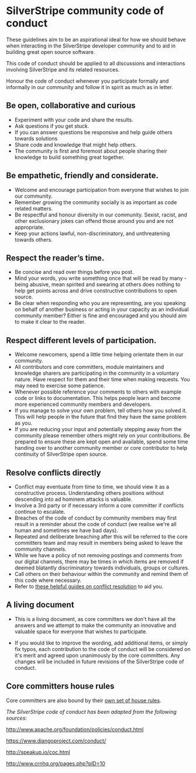 # SilverStripe community code of conduct

These guidelines aim to be an aspirational ideal for how we should behave when interacting in the SilverStripe developer community and to aid in building great open source software.

This code of conduct should be applied to all discussions and interactions involving SilverStripe and its related resources.

Honour the code of conduct whenever you participate formally and informally in our community and follow it in spirit as much as in letter.

## **Be open, collaborative and curious**

 * Experiment with your code and share the results.
 * Ask questions if you get stuck.
 * If you can answer questions be responsive and help guide others towards solutions
 * Share code and knowledge that might help others.
 * The community is first and foremost about people sharing their knowledge to build something great together.

## Be empathetic, friendly and considerate.
 * Welcome and encourage participation from everyone that wishes to join our community.
 * Remember growing the community socially is as important as code related matters.
 * Be respectful and honour diversity in our community. Sexist, racist, and other exclusionary jokes can offend those around you and are not appropriate.
 * Keep your actions lawful, non-discriminatory, and unthreatening towards others.

## Respect the reader’s time.
 * Be concise and read over things before you post.
 * Mind your words, you write something once that will be read by many - being abusive, mean spirited and swearing at others does nothing to help get points across and drive constructive contributions to open source.
 * Be clear when responding who you are representing, are you speaking on behalf of another business or acting in your capacity as an individual community member? Either is fine and encouraged and you should aim to make it clear to the reader.

## Respect different levels of participation.
 * Welcome newcomers, spend a little time helping orientate them in our community.
 * All contributors and core committers, module maintainers and knowledge sharers are participating in the community in a voluntary nature. Have respect for them and their time when making requests. You may need to exercise some patience.
 * Whenever possible reference your comments to others with example code or links to documentation. This helps people learn and become more experienced community members and developers.
 * If you manage to solve your own problem, tell others how you solved it. This will help people in the future that find they have the same problem as you.
 * If you are reducing your input and potentially stepping away from the community please remember others might rely on your contributions. Be prepared to ensure these are kept open and available, spend some time handing over to another community member or core contributor to help continuity of SilverStripe open source.

## Resolve conflicts directly
 * Conflict may eventuate from time to time, we should view it as a constructive process. Understanding others positions without descending into ad hominem attacks is valuable.
 * Involve a 3rd party or if necessary inform a core committer if conflicts continue to escalate.
 * Breaches of the code of conduct by community members may first result in a reminder about the code of conduct (we realise we're all human and sometimes we have bad days).
 * Repeated and deliberate breaching after this will be referred to the core committers team and may result in members being asked to leave the community channels.
 * While we have a policy of not removing postings and comments from our digital channels, there may be times in which items are removed if deemed blatantly discriminatory towards individuals, groups or cultures.
 * Call others on their behaviour within the community and remind them of this code where necessary.
 * Refer to [these helpful guides on conflict resolution](http://www.crnhq.org/pages.php?pID=10) to aid you.

## A living document
 * This is a living document, as core committers we don't have all the answers and we attempt to make the community an innovative and valuable space for everyone that wishes to participate.

 * If you would like to improve the wording, add additional items, or simply fix typos, each contribution to the code of conduct will be considered on it's merit and agreed upon unanimously by the core committers. Any changes will be included in future revisions of the SilverStripe code of conduct.

## Core committers house rules
Core committers are also bound by their [own set of house rules](core_committers#house_rules_for_the_core_committer_team).

_The SilverStripe code of conduct has been adapted from the following sources:_

http://www.apache.org/foundation/policies/conduct.html

https://www.djangoproject.com/conduct/

http://speakup.io/coc.html

http://www.crnhq.org/pages.php?pID=10

